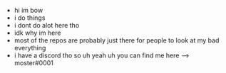 - hi im bow
- i do things
- i dont do alot here tho
- idk why im here
- most of the repos are probably just there for people to look at my bad everything
- i have a discord tho so uh              yeah uh you can find me here --> moster#0001
